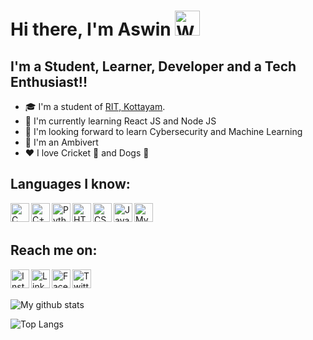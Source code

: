 # Hi there, I'm Aswin <img alt="Waving Hand" src="gif/wave" width="40px">


## I'm a Student, Learner, Developer and a Tech Enthusiast!!
- 🎓 I'm a student of [RIT, Kottayam][ritSite].
- 📖 I'm currently learning React JS and Node JS
- 📔 I'm looking forward to learn Cybersecurity and Machine Learning
- 🙊 I'm an Ambivert
- ♥ I love Cricket 🏏 and Dogs 🐶


## Languages I know:
<img alt="C Program" src="icons/c.svg" align="left" width="30px">
<img alt="C++" src="icons/c++.svg" align="left" width="30px">
<img alt="Python" src="icons/python.svg" align="left" width="30px">
<img alt="HTML5" src="icons/html.svg" align="left" width="30px">
<img alt="CSS3" src="icons/css.svg" align="left" width="30px">
<img alt="Javascript" src="icons/js.svg" align="left" width="30px">
<img alt="MySQL" src="icons/mysql.svg" align="left" width="30px">

<br>
<br>

## Reach me on:
[<img alt="Instagram" src="icons/insta.svg" align="left" width="30px">][myInsta] [<img alt="LinkedIn" src="icons/linkedin.svg" align="left" width="30px">][myln]
[<img alt="Facebook" src="icons/facebook.svg" align="left" width="30px">][myFB] [<img alt="Twitter" src="icons/twitter.svg" align="left" width="30px">][myTwitter]

<br>
<br>

![My github stats](https://github-readme-stats.vercel.app/api?username=aswinkr77&count_private=true&show_icons=true&theme=vue)

![Top Langs](https://github-readme-stats.vercel.app/api/top-langs/?username=aswinkr77&layout=compact&theme=vue)


[ritSite]: http://www.rit.ac.in/
[myInsta]: https://www.instagram.com/__ash_things__/
[myln]: https://www.linkedin.com/in/aswinkr77/
[myFB]: https://www.facebook.com/aswinkr77
[myTwitter]: https://twitter.com/aswinkr77
